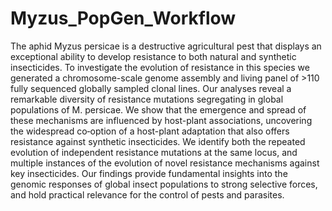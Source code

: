 # Myzus_PopGen_Workflow
The aphid Myzus persicae is a destructive agricultural pest that displays an exceptional ability to develop resistance to both natural and synthetic insecticides. To investigate the evolution of resistance in this species we generated a chromosome-scale genome assembly and living panel of >110 fully sequenced globally sampled clonal lines. Our analyses reveal a remarkable diversity of resistance mutations segregating in global populations of M. persicae. We show that the emergence and spread of these mechanisms are influenced by host-plant associations, uncovering the widespread co‐option of a host-plant adaptation that also offers resistance against synthetic insecticides. We identify both the repeated evolution of independent resistance mutations at the same locus, and multiple instances of the evolution of novel resistance mechanisms against key insecticides. Our findings provide fundamental insights into the genomic responses of global insect populations to strong selective forces, and hold practical relevance for the control of pests and parasites.
